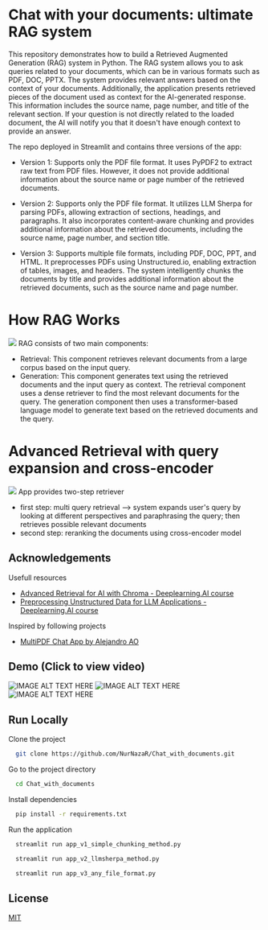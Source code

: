 
# Chat with your documents: ultimate RAG system

This repository demonstrates how to build a Retrieved Augmented Generation (RAG) system in Python. The RAG system allows you to ask queries related to your documents, which can be in various formats such as PDF, DOC, PPTX. The system provides relevant answers based on the context of your documents. Additionally, the application presents retrieved pieces of the document used as context for the AI-generated response. This information includes the source name, page number, and title of the relevant section. If your question is not directly related to the loaded document, the AI will notify you that it doesn't have enough context to provide an answer.



The repo deployed in Streamlit and contains three versions of the app:
* Version 1: Supports only the PDF file format. It uses PyPDF2 to extract raw text from PDF files. However, it does not provide additional information about the source name or page number of the retrieved documents.

* Version 2: Supports only the PDF file format. It utilizes LLM Sherpa for parsing PDFs, allowing extraction of sections, headings, and paragraphs. It also incorporates content-aware chunking and provides additional information about the retrieved documents, including the source name, page number, and section title.

* Version 3: Supports multiple file formats, including PDF, DOC, PPT, and HTML. It preprocesses PDFs using Unstructured.io, enabling extraction of tables, images, and headers. The system intelligently chunks the documents by title and provides additional information about the retrieved documents, such as the source name and page number.
# How RAG Works
![](https://miro.medium.com/v2/resize:fit:1200/1*kSkeaXRvRzbJ9SrFZaMoOg.png)
RAG consists of two main components:

* Retrieval: This component retrieves relevant documents from a large corpus based on the input query.
* Generation: This component generates text using the retrieved documents and the input query as context.
The retrieval component uses a dense retriever to find the most relevant documents for the query. The generation component then uses a transformer-based language model to generate text based on the retrieved documents and the query. 

# Advanced Retrieval with query expansion and cross-encoder
 ![](https://miro.medium.com/v2/resize:fit:1400/1*i0BXxkKW1IKVghHtcmKqQQ.png)
App provides two-step retriever
* first step: multi query retrieval --> system expands user's query by looking at different perspectives and paraphrasing the query; then retrieves possible relevant documents
* second step: reranking the documents using cross-encoder model
## Acknowledgements

Usefull resources
* [Advanced Retrieval for AI with Chroma - Deeplearning.AI course][1]
* [Preprocessing Unstructured Data for LLM Applications - Deeplearning.AI course][2]

Inspired by following projects
* [MultiPDF Chat App by Alejandro AO][3]

[1]: https://learn.deeplearning.ai/courses/advanced-retrieval-for-ai/lesson/1/introduction 
[2]: https://learn.deeplearning.ai/courses/preprocessing-unstructured-data-for-llm-applications/lesson/1/introduction 
[3]: https://github.com/alejandro-ao/ask-multiple-pdfs/tree/main 

## Demo (Click to view video)
![IMAGE ALT TEXT HERE](https://github.com/NurNazaR/Chat_with_documents/blob/main/img/image%20copy%202.png?raw=true)
![IMAGE ALT TEXT HERE](https://github.com/NurNazaR/Chat_with_documents/blob/main/img/image%20copy.png?raw=true)
![IMAGE ALT TEXT HERE](https://github.com/NurNazaR/Chat_with_documents/blob/main/img/image.png?raw=true)


## Run Locally

Clone the project

```bash
  git clone https://github.com/NurNazaR/Chat_with_documents.git 
```

Go to the project directory

```bash
  cd Chat_with_documents
```

Install dependencies

```bash
  pip install -r requirements.txt
```

Run the application 

```bash
  streamlit run app_v1_simple_chunking_method.py 
```

```bash
  streamlit run app_v2_llmsherpa_method.py
```

```bash
  streamlit run app_v3_any_file_format.py
```


## License

[MIT](https://choosealicense.com/licenses/mit/)


